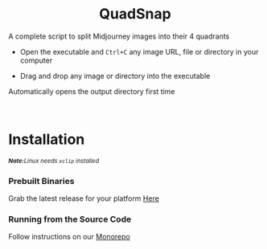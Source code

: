<div align="center">
  <h1>QuadSnap</h1>
</div>

A complete script to split Midjourney images into their 4 quadrants

- Open the executable and `Ctrl+C` any image URL, file or directory in your computer

- Drag and drop any image or directory into the executable

Automatically opens the output directory first time

<br/>

# Installation

<sub><i><b>Note:</b>Linux needs `xclip` installed</i></sub>

### Prebuilt Binaries
Grab the latest release for your platform [Here](https://github.com/BrokenSource/QuadSnap/releases/latest)

### Running from the Source Code
Follow instructions on our [Monorepo](https://github.com/BrokenSource/BrokenSource)
